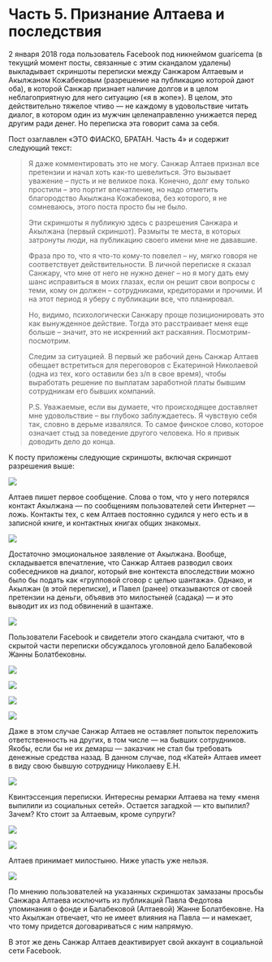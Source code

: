 # Часть 5. Признание Алтаева и последствия

2 января 2018 года пользователь Facebook под никнеймом guaricema \(в текущий момент посты, связанные с этим скандалом удалены\) выкладывает скриншоты переписки между Санжаром Алтаевым и Акылжаном Кожабековым \(разрешение на публикацию которой дают оба\), в которой Санжар признает наличие долгов и в целом неблагоприятную для него ситуацию \(«я в жопе»\). В целом, это действительно тяжелое чтиво — не каждому в удовольствие читать диалог, в котором один из мужчин целенаправленно унижается перед другим ради денег. Но переписка эта говорит сама за себя.

Пост озаглавлен «ЭТО ФИАСКО, БРАТАН. Часть 4» и содержит следующий текст:

> Я даже комментировать это не могу. Санжар Алтаев признал все претензии и начал хоть как-то шевелиться. Это вызывает уважение – пусть и не великое пока. Конечно, долг ему только простили – это портит впечатление, но надо отметить благородство Акылжана Кожабекова, без которого, я не сомневаюсь, этого поста просто бы не было.
>
> Эти скриншоты я публикую здесь с разрешения Санжара и Акылжана \(первый скриншот\). Размыты те места, в которых затронуты люди, на публикацию своего имени мне не дававшие.
>
> Фраза про то, что я что-то кому-то повелел – ну, мягко говоря не соответствует действительности. В личной переписке я сказал Санжару, что мне от него не нужно денег – но я могу дать ему шанс исправиться в моих глазах, если он решит свои вопросы с теми, кому он должен – сотрудниками, кредиторами и прочими. И на этот период я уберу с публикации все, что планировал.
>
> Но, видимо, психологически Санжару проще позиционировать это как вынужденное действие. Тогда это расстраивает меня еще больше – значит, это не искренний акт раскаяния. Посмотрим-посмотрим.
>
> Следим за ситуацией. В первый же рабочий день Санжар Алтаев обещает встретиться для переговоров с Екатериной Николаевой \(одна из тех, кого оставили без з/п в свое время\), чтобы выработать решение по выплатам заработной платы бывшим сотрудникам его бывших компаний.
>
> P.S. Уважаемые, если вы думаете, что происходящее доставляет мне удовольствие – вы глубоко заблуждаетесь. Я чувствую себя так, словно в дерьме извалялся. То самое финское слово, которое означает стыд за поведение другого человека. Но я привык доводить дело до конца.

К посту приложены следующие скриншоты, включая скриншот разрешения выше:

![](/assets/22137_original.jpg)

Алтаев пишет первое сообщение. Слова о том, что у него потерялся контакт Акылжана — по сообщениям пользователей сети Интернет — ложь. Контакты тех, с кем Алтаев постоянно судился у него есть и в записной книге, и контактных книгах общих знакомых.

![](/assets/22396_original.jpg)

Достаточно эмоциональное заявление от Акылжана. Вообще, складывается впечатление, что Санжар Алтаев разводил своих собеседников на диалог, который вне контекста впоследствии можно было бы подать как «групповой сговор с целью шантажа». Однако, и Акылжан \(в этой переписке\), и Павел \(ранее\) отказываются от своей претензии на деньги, объявив это милостыней \(садақа\) — и это выводит их из под обвинений в шантаже.

![](/assets/22544_original.jpg)

Пользователи Facebook и свидетели этого скандала считают, что в скрытой части переписки обсуждалось уголовной дело Балабековой Жанны Болатбековны.

![](/assets/22905_original.jpg)

![](/assets/23191_original.jpg)

![](/assets/23370_original.jpg)

![](/assets/23642_original.jpg)

Даже в этом случае Санжар Алтаев не оставляет попыток переложить ответственность на других, в том числе — на бывших сотрудников. Якобы, если бы не их демарш — заказчик не стал бы требовать денежные средства назад. В данном случае, под «Катей» Алтаев имеет в виду свою бывшую сотрудницу Николаеву Е.Н.

![](/assets/24012_original.jpg)

Квинтэссенция переписки. Интересны ремарки Алтаева на тему «меня выпилили из социальных сетей». Остается загадкой — кто выпилил? Зачем? Кто стоит за Алтаевым, кроме супруги?

![](/assets/24145_original.jpg)

![](/assets/24552_original.jpg)

Алтаев принимает милостыню. Ниже упасть уже нельзя.

![](/assets/24671_original.jpg)

По мнению пользователей на указанных скриншотах замазаны просьбы Санжара Алтаева исключить из публикаций Павла Федотова упоминания о фонде и Балабековой \(Алтаевой\) Жанне Болатбековне. На что Акылжан отвечает, что не имеет влияния на Павла — и намекает, что тому придется договариваться с ним напрямую.

В этот же день Санжар Алтаев деактивирует свой аккаунт в социальной сети Facebook.


